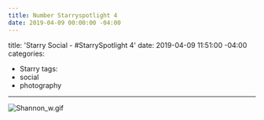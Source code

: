 ```yaml
---
title: Number Starryspotlight 4
date: 2019-04-09 00:00:00 -04:00
---
```


title: 'Starry Social - #StarrySpotlight 4'
date: 2019-04-09 11:51:00 -04:00
categories:
- Starry
tags:
- social
- photography
---

![Shannon_w.gif](/uploads/Shannon_w.gif)